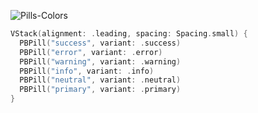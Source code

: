 ![Pills-Colors](https://github.com/powerhome/playbook-swift/assets/112719604/f8c39a56-ac50-4399-9ce5-254b48410214)

```swift
VStack(alignment: .leading, spacing: Spacing.small) {
  PBPill("success", variant: .success)
  PBPill("error", variant: .error)
  PBPill("warning", variant: .warning)
  PBPill("info", variant: .info)
  PBPill("neutral", variant: .neutral)
  PBPill("primary", variant: .primary)
}
```
